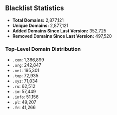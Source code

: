 ## Blacklist Statistics

- **Total Domains:** 2,877,121
- **Unique Domains:** 2,877,121
- **Added Domains Since Last Version:** 352,725
- **Removed Domains Since Last Version:** 497,520

### Top-Level Domain Distribution

-  `.com`: 1,366,899
-  `.org`: 242,847
-  `.net`: 195,301
-  `.top`: 72,935
-  `.xyz`: 71,034
-  `.ru`: 62,512
-  `.io`: 57,449
-  `.info`: 51,156
-  `.pl`: 49,207
-  `.fr`: 41,266
